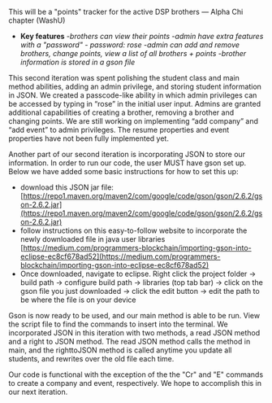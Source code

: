 This will be a "points" tracker for the active DSP brothers — Alpha Chi chapter (WashU)

- **Key features** 
    -*brothers can view their points*
    -*admin have extra features with a "password" - password: rose*
    -*admin can add and remove brothers, change points, view a list of all brothers + points*
    -*brother information is stored in a gson file*
    
    
This second iteration was spent polishing the student class and main method abilities, adding an admin privilege, and storing student information in JSON. We created a passcode-like ability in which admin privileges can be accessed by typing in “rose” in the initial user input. Admins are granted additional capabilities of creating a brother, removing a brother and changing points. We are still working on implementing “add company” and “add event” to admin privileges. The resume properties and event properties have not been fully implemented yet.

Another part of our second iteration is incorporating JSON to store our information. In order to run our code, the user MUST have gson set up. Below we have added some basic instructions for how to set this up:

- download this JSON jar file: [https://repo1.maven.org/maven2/com/google/code/gson/gson/2.6.2/gson-2.6.2.jar](https://repo1.maven.org/maven2/com/google/code/gson/gson/2.6.2/gson-2.6.2.jar)
- follow instructions on this easy-to-follow website to incorporate the newly downloaded file in java user libraries [https://medium.com/programmers-blockchain/importing-gson-into-eclipse-ec8cf678ad52](https://medium.com/programmers-blockchain/importing-gson-into-eclipse-ec8cf678ad52)
- Once downloaded, navigate to eclipse. Right click the project folder → build path → configure build path → libraries (top tab bar) → click on the gson file you just downloaded → click the edit button → edit the path to be where the file is on your device

Gson is now ready to be used, and our main method is able to be run. View the script file to find the commands to insert into the terminal. We incorporated JSON in this iteration with two methods, a read JSON method and a right to JSON method. The read JSON method calls the method in main, and the righttoJSON method is called anytime you update all students, and rewrites over the old file each time.

Our code is functional with the exception of the the "Cr" and "E" commands to create a company and event, respectively. We hope to accomplish this in our next iteration.
